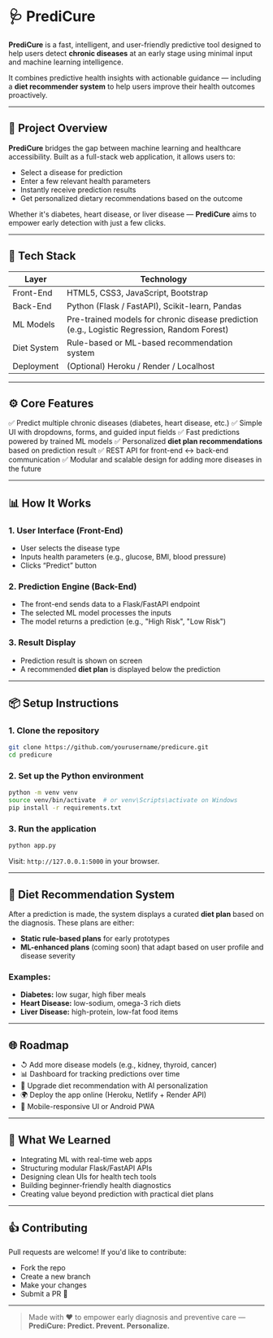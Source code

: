 # 🩺 PrediCure

**PrediCure** is a fast, intelligent, and user-friendly predictive tool designed to help users detect **chronic diseases** at an early stage using minimal input and machine learning intelligence.

It combines predictive health insights with actionable guidance — including a **diet recommender system** to help users improve their health outcomes proactively.

---

## 🚀 Project Overview

**PrediCure** bridges the gap between machine learning and healthcare accessibility. Built as a full-stack web application, it allows users to:

* Select a disease for prediction
* Enter a few relevant health parameters
* Instantly receive prediction results
* Get personalized dietary recommendations based on the outcome

Whether it's diabetes, heart disease, or liver disease — **PrediCure** aims to empower early detection with just a few clicks.

---

## 🧱️ Tech Stack

| Layer       | Technology                                                                                   |
| ----------- | -------------------------------------------------------------------------------------------- |
| Front-End   | HTML5, CSS3, JavaScript, Bootstrap                                                           |
| Back-End    | Python (Flask / FastAPI), Scikit-learn, Pandas                                               |
| ML Models   | Pre-trained models for chronic disease prediction (e.g., Logistic Regression, Random Forest) |
| Diet System | Rule-based or ML-based recommendation system                                                 |
| Deployment  | (Optional) Heroku / Render / Localhost                                                       |

---

## ⚙️ Core Features

✅ Predict multiple chronic diseases (diabetes, heart disease, etc.)
✅ Simple UI with dropdowns, forms, and guided input fields
✅ Fast predictions powered by trained ML models
✅ Personalized **diet plan recommendations** based on prediction result
✅ REST API for front-end ↔ back-end communication
✅ Modular and scalable design for adding more diseases in the future

---

## 📊 How It Works

### 1. User Interface (Front-End)

* User selects the disease type
* Inputs health parameters (e.g., glucose, BMI, blood pressure)
* Clicks “Predict” button

### 2. Prediction Engine (Back-End)

* The front-end sends data to a Flask/FastAPI endpoint
* The selected ML model processes the inputs
* The model returns a prediction (e.g., "High Risk", "Low Risk")

### 3. Result Display

* Prediction result is shown on screen
* A recommended **diet plan** is displayed below the prediction

---

## 📦 Setup Instructions

### 1. Clone the repository

```bash
git clone https://github.com/yourusername/predicure.git
cd predicure
```

### 2. Set up the Python environment

```bash
python -m venv venv
source venv/bin/activate  # or venv\Scripts\activate on Windows
pip install -r requirements.txt
```

### 3. Run the application

```bash
python app.py
```

Visit: `http://127.0.0.1:5000` in your browser.

---

## 🥗 Diet Recommendation System

After a prediction is made, the system displays a curated **diet plan** based on the diagnosis. These plans are either:

* **Static rule-based plans** for early prototypes
* **ML-enhanced plans** (coming soon) that adapt based on user profile and disease severity

### Examples:

* **Diabetes:** low sugar, high fiber meals
* **Heart Disease:** low-sodium, omega-3 rich diets
* **Liver Disease:** high-protein, low-fat food items

---

## 🌐 Roadmap

* ↺ Add more disease models (e.g., kidney, thyroid, cancer)
* 📊 Dashboard for tracking predictions over time
* 🧠 Upgrade diet recommendation with AI personalization
* 🌍 Deploy the app online (Heroku, Netlify + Render API)
* 📱 Mobile-responsive UI or Android PWA

---

## 🧪 What We Learned

* Integrating ML with real-time web apps
* Structuring modular Flask/FastAPI APIs
* Designing clean UIs for health tech tools
* Building beginner-friendly health diagnostics
* Creating value beyond prediction with practical diet plans

---

## 👍 Contributing

Pull requests are welcome! If you'd like to contribute:

* Fork the repo
* Create a new branch
* Make your changes
* Submit a PR 🚀

---

> Made with ❤️ to empower early diagnosis and preventive care — **PrediCure: Predict. Prevent. Personalize.**
